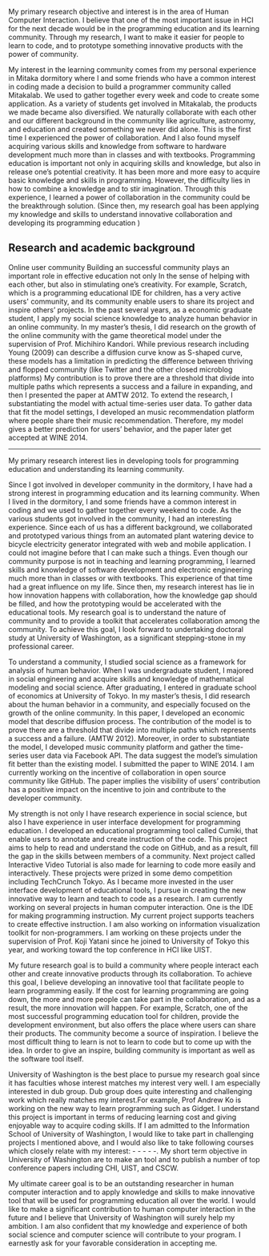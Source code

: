
My primary research objective and interest is in the area of Human Computer Interaction.
I believe that one of the most important issue in HCI for the next decade would be in the programming education and its learning community.
Through my research, I want to make it easier for people to learn to code, and to prototype something innovative products with the power of community.


My interest in the learning community comes from my personal experience in Mitaka dormitory where I and some friends who have a common interest in coding made a decision to build a programmer community called Mitakalab. We used to gather together every week and code to create some application. As a variety of students get involved in Mitakalab, the products we made became also diversified. We naturally collaborate with each other and our different background in the community like agriculture, astronomy, and education and created something we never did alone. 
This is the first time I experienced the power of collaboration. And I also found myself acquiring various skills and knowledge from software to hardware development much more than in classes and with textbooks. 
Programming education is important not only in acquiring skills and knowledge, but also in release one’s potential creativity.
It has been more and more easy to acquire basic knowledge and skills in programming. However, the difficulty lies in how to combine a knowledge and to stir imagination. 
Through this experience, I learned a power of collaboration in the community could be the breakthrough solution.
(Since then, my research goal has been applying my knowledge and skills to understand innovative collaboration and developing its programming education )


## Research and academic background 

Online user community
Building an successful community plays an important role in effective education not only In the sense of helping with each other, but also in stimulating one’s creativity.
For example, Scratch, which is a programming educational IDE for children, has a very active users' community, and its community enable users to share its project and inspire others’ projects.
In the past several years, as a economic graduate student, I apply my social science knowledge to analyze human behavior in an online community. 
In my master’s thesis, I did research on the growth of the online community with the game theoretical model under the supervision of Prof. Michihiro Kandori.
While previous research including Young (2009) can describe a diffusion curve know as S-shaped curve, these models has a limitation in predicting the difference between thriving and flopped community (like Twitter and the other closed microblog platforms)
My contribution is to prove there are a threshold that divide into multiple paths which represents a success and a failure in expanding, and then I presented the paper at AMTW 2012.
To extend the research, I substantiating the model with actual time-series user data. To gather data that fit the model settings, I developed an music recommendation platform where people share their music recommendation. Therefore, my model gives a better prediction for users’ behavior, and the paper later get accepted at WINE 2014.



----







My primary research interest lies in developing tools for programming education and understanding its learning community.

Since I got involved in developer community in the dormitory, I have had a strong interest in programming education and its learning community. When I lived in the dormitory, I and some friends have a common interest in coding and we used to gather together every weekend to code. As the various students got involved in the community, I had an interesting experience. Since each of us has a different background, we collaborated and prototyped various things from an automated plant watering device to bicycle electricity generator integrated with web and mobile application. I could not imagine before that I can make such a things.
Even though our community purpose is not in teaching and learning programming, I learned skills and knowledge of software development and electronic engineering much more than in classes or with textbooks.
This experience of that time had a great influence on my life. Since then, my research interest has lie in how innovation happens with collaboration, how the knowledge gap should be filled, and how the prototyping would be accelerated with the educational tools. My research goal is to understand the nature of community and to provide a toolkit that accelerates collaboration among the community. To achieve this goal, I look forward to undertaking doctoral study at University of Washington, as a significant stepping-stone in my professional career.

To understand a community, I studied social science as a framework for analysis of human behavior. When I was undergraduate student, I majored in social engineering and acquire skills and knowledge of mathematical modeling and social science. After graduating, I entered in graduate school of economics at University of Tokyo. In my master’s thesis, I did research about the human behavior in a community, and especially focused on the growth of the online  community. In this paper, I developed an economic model that describe diffusion process. The contribution of the model is to prove there are a threshold that divide into multiple paths which represents a success and a failure. (AMTW 2012). Moreover, in order to substantiate the model, I developed music community platform and gather the time-series user data via Facebook API. The data suggest the model’s simulation fit better than the existing model. I submitted the paper to WINE 2014. I am currently working on the incentive of collaboration in open source community like GitHub. The paper implies the visibility of users’ contribution has a positive impact on the incentive to join and contribute to the developer community.

My strength is not only I have research experience in social science, but also I have experience in user interface development for programming education. 
I developed an educational programming tool called Cumiki, that enable users to annotate and create instruction of the code. This project aims to help to read and understand the code on GitHub, and as a result, fill the gap in the skills between members of a community. Next project called Interactive Video Tutorial is also made for learning to code more easily and interactively. These projects were prized in some demo competition including TechCrunch Tokyo. As I became more invested in the user interface development of educational tools, I pursue in creating the new innovative way to learn and teach to code as a research. I am currently working on several projects in human computer interaction. One is the IDE for making programming instruction. My current project supports teachers to create effective instruction. I am also working on information visualization toolkit for non-programmers. I am working on these projects under the supervision of Prof. Koji Yatani since he joined to University of Tokyo this year, and working toward the top conference in HCI like UIST.

My future research goal is to build a community where people interact each other and create innovative products through its collaboration. To achieve this goal, I believe developing an innovative tool that facilitate people to learn programming easily. If the cost for learning programming are going down, the more and more people can take part in the collaboration, and as a result, the more innovation will happen.
For example, Scratch, one of the most successful programming education tool for children, provide the development environment, but also offers the place where users can share their products. The community become a source of inspiration.
I believe the most difficult thing to learn is not to learn to code but to come up with the idea. In order to give an inspire, building community is important as well as the software tool itself.

University of Washington is the best place to pursue my research goal since it has faculties whose interest matches my interest very well. I am especially interested in dub group. Dub group does quite interesting and challenging work which really matches my interest.For example, Prof Andrew Ko is working on the new way to learn programming such as Gidget. I understand this project is important in terms of reducing learning cost and giving enjoyable way to acquire coding skills. If I am admitted to the Information School of University of Washington, I would like to take part in challenging projects I mentioned above, and I would also like to take following courses which closely relate with my interest: - - - - -.
My short term objective in University of Washington are to make an tool and to publish a number of top conference papers including CHI, UIST, and CSCW. 

My ultimate career goal is to be an outstanding researcher in human computer interaction and to apply knowledge and skills to make innovative tool that will be used for programming education all over the world. I would like to make a significant contribution to human computer interaction in the future and I believe that University of Washington will surely help my ambition. I am also confident that my knowledge and experience of both social science and computer science will contribute to your program. I earnestly ask for your favorable consideration in accepting me.



